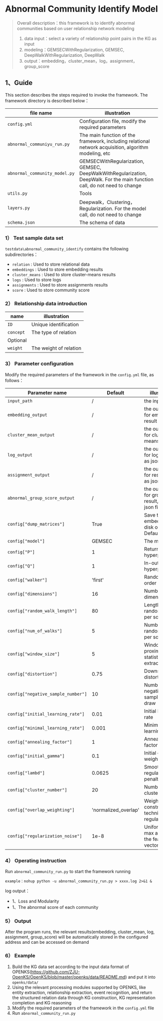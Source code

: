 # Abnormal Community Identify Model


>
> Overall description：this framework is to identify abnormal communities based on user relationship network modeling
> 1) data input：select a variety of relationship point pairs in the KG as input
> 2) modeling：GEMSECWithRegularization, GEMSEC, DeepWalkWithRegularization, DeepWalk
> 3) output：embedding，cluster_mean，log，assignment，group_score
>

## 1、Guide
This section describes the steps required to invoke the framework. The framework directory is described below：

| file name           | illustration                             |
| ------------- | ------------------------------ |
| `config.yml`      | Configuration file, modify the required parameters |
| `abnormal_communiyu_run.py`      | The main function of the framework, including relational network acquisition, algorithm modeling, etc |
| `abnormal_community_model.py` | GEMSECWithRegularization, GEMSEC, DeepWalkWithRegularization, DeepWalk. For the main function call, do not need to change  |
| `utils.py`      | Tools |
| `layers.py` | Deepwalk，Clustering，Regularization. For the model call, do not need to change  |
| `schema.json` | The schema of data  |

### 1） Test sample data set
`testdata\abnormal_community_identify` contains the following subdirectories：
- `relation` : Used to store relational data
- `embeddings` : Used to store embedding results
- `cluster_means` : Used to store cluster-means results
- `logs` : Used to store logs
- `assignments` : Used to store assignments results
- `score` : Used to store community score

### 2） Relationship data introduction

| name           | illustration                             |
| ------------- | ------------------------------ |
| `ID`      | Unique identification |
| `concept` | The type of relation  |
|              Optional                                     |
| `weight` | The weight of relation  |

### 3） Parameter configuration
Modify the required parameters of the framework in the `config.yml` file, as follows：

| Parameter name                    | Default                         | illustration                             |
| ---------------------- | ------------------------ | ------------------------------ |
| `input_path`      | / |the input path|
| `embedding_output`      | / |the output path for embedding result |
| `cluster_mean_output`      | / |the output path for cluster-means result|
| `log_output`      | / |the output path for log, saved as json file|
| `assignment_output`      | / |the output path for result, saved as json file|
| `abnormal_group_score_output`      | / |the output path for group score result, saved as json file|
| `config["dump_matrices"]` | True | Save the embeddings to disk or not. Default is not. |
| `config["model"]` | GEMSEC | The model type |
| `config["P"]` | 1 | Return hyperparameter |
| `config["Q"]` | 1 | In-out hyperparameter |
| `config["walker"]` | 'first' | Random walker order |
| `config["dimensions"]` | 16 | Number of dimensions |
| `config["random_walk_length"]` | 80 | Length of random walk per source |
| `config["num_of_walks"]` | 5 | Number of random walks per source |
| `config["window_size"]` | 5 | Window size for proximity statistic extraction |
| `config["distortion"]` | 0.75 | Downsampling distortion |
| `config["negative_sample_number"]` | 10 | Number of negative samples to draw |
| `config["initial_learning_rate"]` | 0.01 | Initial learning rate |
| `config["minimal_learning_rate"]` | 0.001 | Minimal learning rate |
| `config["annealing_factor"]` | 1 | Annealing factor |
| `config["initial_gamma"]` | 0.1 | Initial clustering weight |
| `config["lambd"]` | 0.0625 | Smoothness regularization penalty |
| `config["cluster_number"]` | 20 | Number of clusters |
| `config["overlap_weighting"]` | 'normalized_overlap' | Weight construction technique for regularization |
| `config["regularization_noise"]` | 1e-8 | Uniform noise max and min on the feature vector distance |


### 4） Operating instruction
Run `abnormal_community_run.py` to start the framework running
```
example：nohup python -u abnormal_community_run.py > xxxx.log 2>&1 &
```
log output：
- 1、Loss and Modularity
- 1、The abnormal score of each community

### 5） Output
After the program runs, the relevant results(embedding, cluster_mean, log, assignment, group_score) will be automatically stored in the configured address and can be accessed on demand

### 6） Example
1. Build the KG data set according to the input data format of OPENKS(https://github.com/ZJU-OpenKS/OpenKS/blob/master/openks/data/README.md) and put it into `openks/data/` 
2. Using the relevant processing modules supported by OPENKS, like entity extraction, relationship extraction, event recognition, and return the structured relation data through KG construction, KG representation completion and KG reasoning
3. Modify the required parameters of the framework in the `config.yml` file
4. Run `abnormal_community_run.py`
